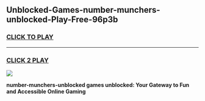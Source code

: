 
## Unblocked-Games-number-munchers-unblocked-Play-Free-96p3b
<h3>
<a href="https://premium76.site?title=number-munchers-unblocked&ref=10A">CLICK TO PLAY</a></h3>
<hr>

<h3>
<a href="https://premium76.site?title=number-munchers-unblocked&ref=10A">CLICK 2 PLAY</a>
  
</h3>

<a href="https://premium76.site?title=number-munchers-unblocked&ref=10A"><img src="https://clearcache.store/games.png"></a>


**number-munchers-unblocked games unblocked: Your Gateway to Fun and Accessible Online Gaming**
